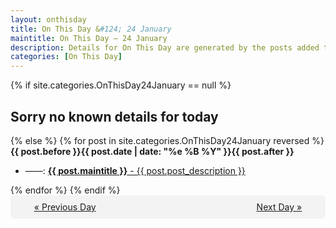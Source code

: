 ```yaml
---
layout: onthisday
title: On This Day &#124; 24 January
maintitle: On This Day — 24 January
description: Details for On This Day are generated by the posts added to the website so the content is subject to changes/updates over time.
categories: [On This Day]
---
```


{% if site.categories.OnThisDay24January == null %}
<h2>Sorry no known details for today</h2>
{% else %}
{% for post in site.categories.OnThisDay24January reversed %}
<strong>{{ post.before }}{{ post.date | date: "%e %B %Y" }}{{ post.after }}</strong>
<ul>
<li> ——: <a class="{{ post.class }}" href="{{ post.url }}"><strong>{{ post.maintitle }}</strong> - {{ post.post_description }}</a></li>
</ul>
{% endfor %}
{% endif %}
<br />
<div style="background-color: #f3f3f3; padding: 10px; border-radius: 5px; text-align: center; display: flex; justify-content: space-evenly;">
<a href="/onthisday/01/01-23">« Previous Day</a>
<span style="visibility:hidden;">[ Visit Leap Year February 29 ]</span>
<a href="/onthisday/01/01-25">Next Day »</a>
</div>
